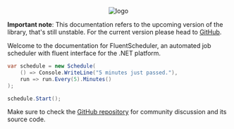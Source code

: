 <p align="center">
    <img alt="logo" src="https://raw.githubusercontent.com/fluentscheduler/FluentScheduler/version-6/Logo/logo-200x200.png">
</p>

**Important note**: This documentation refers to the upcoming version of the library, that's still unstable. For the current version please head to [GitHub](https://github.com/fluentscheduler/FluentScheduler).


Welcome to the documentation for FluentScheduler, an automated job scheduler with fluent interface for the .NET
platform.

```cs
var schedule = new Schedule(
    () => Console.WriteLine("5 minutes just passed."),
    run => run.Every(5).Minutes()
);

schedule.Start();
```

Make sure to check the [GitHub repository](https://github.com/fluentscheduler/FluentScheduler) for community discussion
and its source code.
